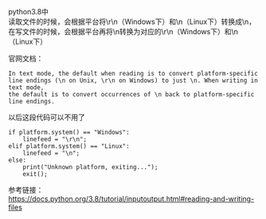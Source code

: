 python3.8中  
读取文件的时候，会根据平台将\r\n（Windows下）和\n（Linux下）转换成\n，在写文件的时候，会根据平台再将\n转换为对应的\r\n（Windows下）和\n（Linux下）

官网文档：
```
In text mode, the default when reading is to convert platform-specific line endings (\n on Unix, \r\n on Windows) to just \n. When writing in text mode, 
the default is to convert occurrences of \n back to platform-specific line endings.
```

以后这段代码可以不用了
```
if platform.system() == "Windows":
    linefeed = "\r\n";
elif platform.system() == "Linux":
    linefeed = "\n";
else:
    print("Unknown platform, exiting...");
    exit();
```

参考链接：  
https://docs.python.org/3.8/tutorial/inputoutput.html#reading-and-writing-files
